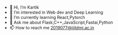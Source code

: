 - 👋 Hi, I’m Kartik
- 👀 I’m interested in Web dev and Deep Learning
- 🌱 I’m currently learning React,Pytorch
- 💬 Ask me about Flask,C++,JavaScript,Fastai,Python
- 📫 How to reach me 2019077@iiitdmj.ac.in

<!---
kartik077-cr7/kartik077-cr7 is a ✨ special ✨ repository because its `README.md` (this file) appears on your GitHub profile.
You can click the Preview link to take a look at your changes.
--->
